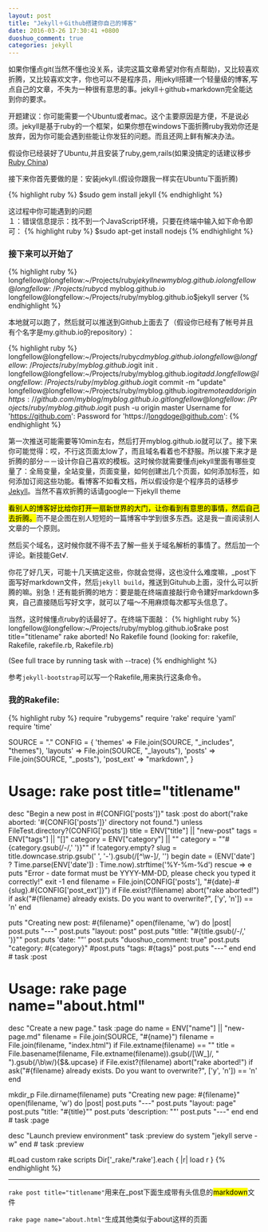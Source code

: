 ```yaml
---
layout: post
title: "Jekyll＋Github搭建你自己的博客"
date: 2016-03-26 17:30:41 +0800
duoshuo_comment: true
categories: jekyll 
---
```

<p>如果你懂点git(当然不懂也没关系，读完这篇文章希望对你有点帮助)，又比较喜欢折腾，又比较喜欢文字，你也可以不是程序员，用jekyll搭建一个轻量级的博客,写点自己的文章，不失为一种很有意思的事。jekyll＋github+markdown完全能达到你的要求。</p>

<p>开题建议：你可能需要一个Ubuntu或者mac。这个主要原因是方便，不是说必须。jekyll是基于ruby的一个框架，如果你想在windows下面折腾ruby我劝你还是放弃，因为你可能会遇到些能让你发狂的问题。而且还网上鲜有解决办法。</p>

<p>假设你已经装好了Ubuntu,并且安装了ruby,gem,rails(如果没搞定的话建议移步<a href="https://ruby-china.org/">Ruby China</a>)</p>

<p>接下来你首先要做的是：安装jekyll.(假设你跟我一样实在Ubuntu下面折腾)</p>

{% highlight ruby %}
$sudo gem install jekyll
{% endhighlight %}

<p>这过程中你可能遇到的问题<br/>１：错误信息提示：找不到一个JavaScript环境，只要在终端中输入如下命令即可：    
{% highlight ruby %}
$sudo apt-get install nodejs
{% endhighlight %}
</p>

<h3>接下来可以开始了</h3>

{% highlight ruby %}
longfellow@longfellow:~/Projects/ruby$jekyll new myblog.github.io
longfellow@longfellow:~/Projects/ruby$cd myblog.github.io
longfellow@longfellow:~/Projects/ruby/myblog.github.io$jekyll server
{% endhighlight %}

<p>本地就可以跑了，然后就可以推送到Github上面去了（假设你已经有了帐号并且有个名字是my.github.io的repository）：</p>

{% highlight ruby %}
longfellow@longfellow:~/Projects/ruby$cd myblog.github.io
longfellow@longfellow:~/Projects/ruby/myblog.github.io$git init .
longfellow@longfellow:~/Projects/ruby/myblog.github.io$git add .
longfellow@longfellow:~/Projects/ruby/myblog.github.io$git commit -m "update"
longfellow@longfellow:~/Projects/ruby/myblog.github.io$git remote add origin https://github.com/myblog/myblog.github.io.git
longfellow@longfellow:~/Projects/ruby/myblog.github.io$git push -u origin master
Username for 'https://github.com': 
Password for 'https://longdoge@github.com':
{% endhighlight %}

<p>第一次推送可能需要等10min左右，然后打开myblog.github.io就可以了。接下来你可能觉得：哎，不行这页面太low了，而且域名看着也不舒服。所以接下来才是折腾的部分－－设计你自己喜欢的模板。这时候你就需要懂点jekyll里面有哪些变量了：全局变量，全站变量，页面变量，如何创建出几个页面，如何添加标签，如何添加订阅这些功能。看博客不如看文档，所以假设你是个程序员的话移步<a href="http://jekyll.bootcss.com/">Jekyll</a>。当然不喜欢折腾的话请google一下jekyll theme</p>

<p><mark>看别人的博客好比给你打开一扇新世界的大门，让你看到有意思的事情，然后自己去折腾。</mark>而不是企图在别人短短的一篇博客中学到很多东西。这是我一直阅读别人文章的一个原则。</p>

<p>然后买个域名，这时候你就不得不去了解一些关于域名解析的事情了。然后加一个评论。新技能Get√.</p>

<p>你花了好几天，可能十几天搞定这些，你就会觉得，这也没什么难度嘛，_post下面写好markdown文件，然后<code>jekyll build</code>，推送到Gituhub上面，没什么可以折腾的嘛。别急！还有能折腾的地方：要是能在终端直接敲行命令建好markdown多爽，自己直接随后写好文字，就可以了喵～不用麻烦每次都写头信息了。</p>

<p>当然，这时候懂点ruby的话最好了。在终端下面敲：
{% highlight ruby %}
longfellow@longfellow:~/Projects/ruby/myblog.github.io$rake post title="titlename"
rake aborted!
No Rakefile found (looking for: rakefile, Rakefile, rakefile.rb, Rakefile.rb)

(See full trace by running task with --trace)
{% endhighlight %}</p>

<p>参考<code>jekyll-bootstrap</code>可以写一个Rakefile,用来执行这条命令。</p>

<h3>我的Rakefile:</h3>

{% highlight ruby %}
require "rubygems"
require 'rake'
require 'yaml'
require 'time'

SOURCE = "."
CONFIG = {
  'themes' => File.join(SOURCE, "_includes", "themes"),
  'layouts' => File.join(SOURCE, "_layouts"),
  'posts' => File.join(SOURCE, "_posts"),
  'post_ext' => "markdown",
}

# Usage: rake post title="titlename" 
desc "Begin a new post in #{CONFIG['posts']}"
task :post do
  abort("rake aborted: '#{CONFIG['posts']}' directory not found.") unless FileTest.directory?(CONFIG['posts'])
  title = ENV["title"] || "new-post"
  tags = ENV["tags"] || "[]"
  category = ENV["category"] || ""
  category = "\"#{category.gsub(/-/,' ')}\"" if !category.empty?
  slug = title.downcase.strip.gsub(' ', '-').gsub(/[^\w-]/, '')
  begin
    date = (ENV['date'] ? Time.parse(ENV['date']) : Time.now).strftime('%Y-%m-%d')
  rescue => e
    puts "Error - date format must be YYYY-MM-DD, please check you typed it correctly!"
    exit -1
  end
  filename = File.join(CONFIG['posts'], "#{date}-#{slug}.#{CONFIG['post_ext']}")
  if File.exist?(filename)
    abort("rake aborted!") if ask("#{filename} already exists. Do you want to overwrite?", ['y', 'n']) == 'n'
  end
  
  puts "Creating new post: #{filename}"
  open(filename, 'w') do |post|
    post.puts "---"
    post.puts "layout: post"
    post.puts "title: \"#{title.gsub(/-/,' ')}\""
    post.puts 'date: ""'
    post.puts "duoshuo_comment: true"
    post.puts "category: #{category}"
    #post.puts "tags: #{tags}"
    post.puts "---"
  end
end # task :post

# Usage: rake page name="about.html"
desc "Create a new page."
task :page do
  name = ENV["name"] || "new-page.md"
  filename = File.join(SOURCE, "#{name}")
  filename = File.join(filename, "index.html") if File.extname(filename) == ""
  title = File.basename(filename, File.extname(filename)).gsub(/[\W\_]/, " ").gsub(/\b\w/){$&.upcase}
  if File.exist?(filename)
    abort("rake aborted!") if ask("#{filename} already exists. Do you want to overwrite?", ['y', 'n']) == 'n'
  end
  
  mkdir_p File.dirname(filename)
  puts "Creating new page: #{filename}"
  open(filename, 'w') do |post|
    post.puts "---"
    post.puts "layout: page"
    post.puts "title: \"#{title}\""
    post.puts 'description: ""'
    post.puts "---"
  end
end # task :page

desc "Launch preview environment"
task :preview do
  system "jekyll serve -w"
end # task :preview

#Load custom rake scripts
Dir['_rake/*.rake'].each { |r| load r }
{% endhighlight %}

--------

<p><code>rake post title="titlename"</code>用来在_post下面生成带有头信息的<mark>markdown</mark>文件<br/></p>

<p><code>rake page name="about.html"</code>生成其他类似于about这样的页面</p>